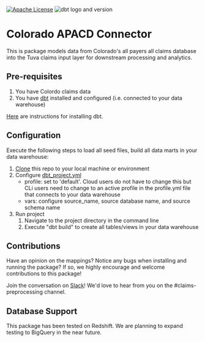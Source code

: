[![Apache License](https://img.shields.io/badge/License-Apache%202.0-blue.svg)](https://opensource.org/licenses/Apache-2.0) ![dbt logo and version](https://img.shields.io/static/v1?logo=dbt&label=dbt-version&message=1.x&color=orange)

# Colorado APACD Connector


This is package models data from Colorado's all payers all claims database into the Tuva claims input layer for downstream processing and analytics.


## Pre-requisites
1. You have Colordo claims data
2. You have [dbt](https://www.cloud.getdbt.com/) installed and configured (i.e. connected to your data warehouse)

[Here](https://docs.getdbt.com/dbt-cli/installation) are instructions for installing dbt.

## Configuration
Execute the following steps to load all seed files, build all data marts in your data warehouse:

1. [Clone](https://docs.github.com/en/repositories/creating-and-managing-repositories/cloning-a-repository) this repo to your local machine or environment
4. Configure [dbt_project.yml](/dbt_project.yml)
    - profile: set to 'default'.  Cloud users do not have to change this but CLi users need to change to an active profile in the profile.yml file that connects to your data warehouse
    - vars: configure source_name, source database name, and source schema name
5. Run project
    1. Navigate to the project directory in the command line
    2. Execute "dbt build" to create all tables/views in your data warehouse

## Contributions
Have an opinion on the mappings? Notice any bugs when installing 
and running the package? If so, we highly encourage and welcome contributions to this package! 

Join the conversation on [Slack](https://tuvahealth.slack.com/ssb/redirect#/shared-invite/email)!  We'd love to hear from you on the #claims-preprocessing channel.

## Database Support
This package has been tested on Redshift.  We are planning to expand testing to BigQuery in the near future.
